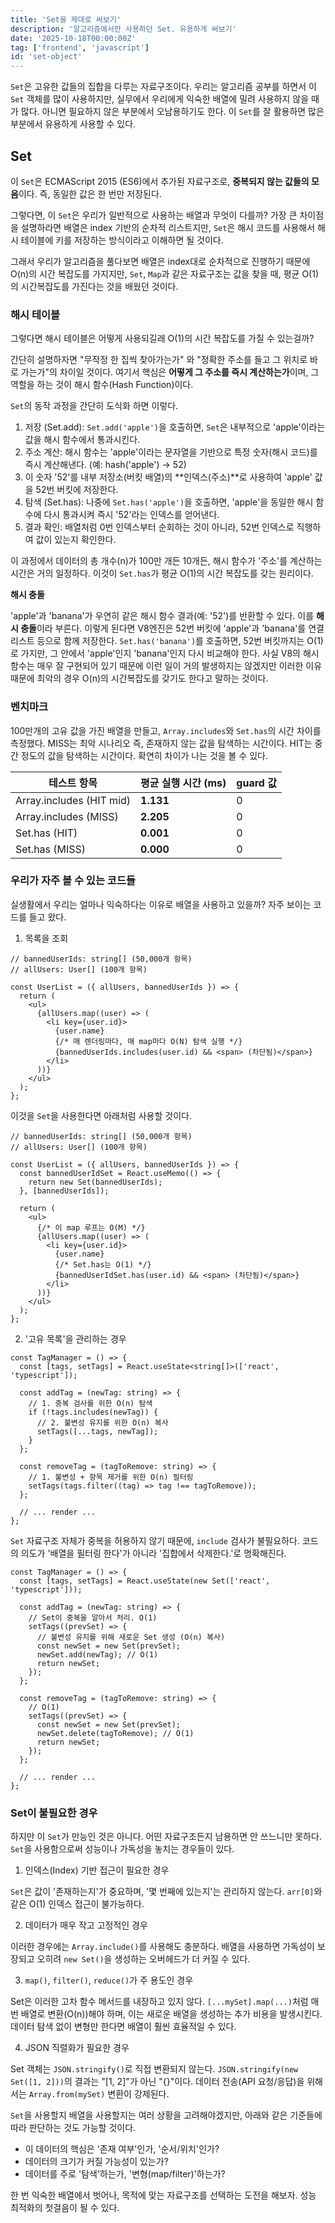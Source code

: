 ```yaml
---
title: 'Set을 제대로 써보기'
description: '알고리즘에서만 사용하던 Set. 유용하게 써보기'
date: '2025-10-18T00:00:00Z'
tag: ['frontend', 'javascript']
id: 'set-object'
---
```


`Set`은 고유한 값들의 집합을 다루는 자료구조이다. 우리는 알고리즘 공부를 하면서 이 `Set` 객체를 많이 사용하지만, 실무에서 우리에게 익숙한 배열에 밀려 사용하지 않을 때가 많다. 아니면 필요하지 않은 부분에서 오남용하기도 한다. 이 `Set`를 잘 활용하면 많은 부분에서 유용하게 사용할 수 있다.

## Set

이 `Set`은 ECMAScript 2015 (ES6)에서 추가된 자료구조로, **중복되지 않는 값들의 모음**이다. 즉, 동일한 값은 한 번만 저장된다.

그렇다면, 이 `Set`은 우리가 일반적으로 사용하는 배열과 무엇이 다를까? 가장 큰 차이점을 설명하라면 배열은 index 기반의 순차적 리스트지만, `Set`은 해시 코드를 사용해서 해시 테이블에 키를 저장하는 방식이라고 이해하면 될 것이다.

그래서 우리가 알고리즘을 풀다보면 배열은 index대로 순차적으로 진행하기 때문에 O(n)의 시간 복잡도를 가지지만, `Set`, `Map`과 같은 자료구조는 값을 찾을 때, 평균 O(1)의 시간복잡도를 가진다는 것을 배웠던 것이다.

### 해시 테이블

그렇다면 해시 테이블은 어떻게 사용되길래 O(1)의 시간 복잡도를 가질 수 있는걸까?

간단히 설명하자면 "무작정 한 집씩 찾아가는가" 와 "정확한 주소를 들고 그 위치로 바로 가는가"의 차이일 것이다. 여기서 핵심은 **어떻게 그 주소를 즉시 계산하는가**이며, 그 역할을 하는 것이 해시 함수(Hash Function)이다.

`Set`의 동작 과정을 간단히 도식화 하면 이렇다.

1. 저장 (Set.add): `Set.add('apple')`을 호출하면, `Set`은 내부적으로 'apple'이라는 값을 해시 함수에서 통과시킨다.
2. 주소 계산: 해시 함수는 'apple'이라는 문자열을 기반으로 특정 숫자(해시 코드)를 즉시 계산해낸다. (예: hash('apple') -> 52)
3. 이 숫자 '52'를 내부 저장소(버킷 배열)의 **인덱스(주소)**로 사용하여 'apple' 값을 52번 버킷에 저장한다.
4. 탐색 (Set.has): 나중에 `Set.has('apple')`을 호출하면, 'apple'을 동일한 해시 함수에 다시 통과시켜 즉시 '52'라는 인덱스를 얻어낸다.
5. 결과 확인: 배열처럼 0번 인덱스부터 순회하는 것이 아니라, 52번 인덱스로 직행하여 값이 있는지 확인한다.

이 과정에서 데이터의 총 개수(n)가 100만 개든 10개든, 해시 함수가 '주소'를 계산하는 시간은 거의 일정하다. 이것이 `Set.has`가 평균 O(1)의 시간 복잡도를 갖는 원리이다.

**해시 충돌**

'apple'과 'banana'가 우연히 같은 해시 함수 결과(예: '52')를 반환할 수 있다. 이를 **해시 충돌**이라 부른다. 이렇게 된다면 V8엔진은 52번 버킷에 'apple'과 'banana'를 연결 리스트 등으로 함께 저장한다. `Set.has('banana')`를 호출하면, 52번 버킷까지는 O(1)로 가지만, 그 안에서 'apple'인지 'banana'인지 다시 비교해야 한다. 사실 V8의 해시 함수는 매우 잘 구현되어 있기 때문에 이런 일이 거의 발생하지는 않겠지만 이러한 이유 때문에 최악의 경우 O(n)의 시간복잡도를 갖기도 한다고 말하는 것이다.

### 벤치마크

100만개의 고유 값을 가진 배열을 만들고, `Array.includes`와 `Set.has`의 시간 차이를 측정했다.
MISS는 최악 시나리오 즉, 존재하지 않는 값을 탐색하는 시간이다. HIT는 중간 정도의 값을 탐색하는 시간이다. 확연히 차이가 나는 것을 볼 수 있다.

| 테스트 항목              | 평균 실행 시간 (ms) | guard 값 |
| ------------------------ | ------------------- | -------- |
| Array.includes (HIT mid) | **1.131**           | 0        |
| Array.includes (MISS)    | **2.205**           | 0        |
| Set.has (HIT)            | **0.001**           | 0        |
| Set.has (MISS)           | **0.000**           | 0        |

### 우리가 자주 볼 수 있는 코드들

실생활에서 우리는 얼마나 익숙하다는 이유로 배열을 사용하고 있을까? 자주 보이는 코드를 들고 왔다.

1. 목록을 조회

```tsx
// bannedUserIds: string[] (50,000개 항목)
// allUsers: User[] (100개 항목)

const UserList = ({ allUsers, bannedUserIds }) => {
  return (
    <ul>
      {allUsers.map((user) => (
        <li key={user.id}>
          {user.name}
          {/* 매 렌더링마다, 매 map마다 O(N) 탐색 실행 */}
          {bannedUserIds.includes(user.id) && <span> (차단됨)</span>}
        </li>
      ))}
    </ul>
  );
};
```

이것을 `Set`을 사용한다면 아래처럼 사용할 것이다.

```tsx
// bannedUserIds: string[] (50,000개 항목)
// allUsers: User[] (100개 항목)

const UserList = ({ allUsers, bannedUserIds }) => {
  const bannedUserIdSet = React.useMemo(() => {
    return new Set(bannedUserIds);
  }, [bannedUserIds]);

  return (
    <ul>
      {/* 이 map 루프는 O(M) */}
      {allUsers.map((user) => (
        <li key={user.id}>
          {user.name}
          {/* Set.has는 O(1) */}
          {bannedUserIdSet.has(user.id) && <span> (차단됨)</span>}
        </li>
      ))}
    </ul>
  );
};
```

2. '고유 목록'을 관리하는 경우

```tsx
const TagManager = () => {
  const [tags, setTags] = React.useState<string[]>(['react', 'typescript']);

  const addTag = (newTag: string) => {
    // 1. 중복 검사를 위한 O(n) 탐색
    if (!tags.includes(newTag)) {
      // 2. 불변성 유지를 위한 O(n) 복사
      setTags([...tags, newTag]);
    }
  };

  const removeTag = (tagToRemove: string) => {
    // 1. 불변성 + 항목 제거를 위한 O(n) 필터링
    setTags(tags.filter((tag) => tag !== tagToRemove));
  };

  // ... render ...
};
```

`Set` 자료구조 자체가 중복을 허용하지 않기 때문에, `include` 검사가 불필요하다. 코드의 의도가 '배열을 필터링 한다'가 아니라 '집합에서 삭제한다.'로 명확해진다.

```tsx
const TagManager = () => {
  const [tags, setTags] = React.useState(new Set(['react', 'typescript']));

  const addTag = (newTag: string) => {
    // Set이 중복을 알아서 처리. O(1)
    setTags((prevSet) => {
      // 불변성 유지를 위해 새로운 Set 생성 (O(n) 복사)
      const newSet = new Set(prevSet);
      newSet.add(newTag); // O(1)
      return newSet;
    });
  };

  const removeTag = (tagToRemove: string) => {
    // O(1)
    setTags((prevSet) => {
      const newSet = new Set(prevSet);
      newSet.delete(tagToRemove); // O(1)
      return newSet;
    });
  };

  // ... render ...
};
```

### Set이 불필요한 경우

하지만 이 `Set`가 만능인 것은 아니다. 어떤 자료구조든지 남용하면 안 쓰느니만 못하다. `Set`을 사용함으로써 성능이나 가독성을 놓치는 경우들이 있다.

1. 인덱스(Index) 기반 접근이 필요한 경우

`Set`은 값이 '존재하는지'가 중요하며, '몇 번째에 있는지'는 관리하지 않는다. `arr[0]`와 같은 O(1) 인덱스 접근이 불가능하다.

2. 데이터가 매우 작고 고정적인 경우

이러한 경우에는 `Array.include()`를 사용해도 충분하다. 배열을 사용하면 가독성이 보장되고 오히려 `new Set()`을 생성하는 오버헤드가 더 커질 수 있다.

3. `map()`, `filter()`, `reduce()`가 주 용도인 경우

Set은 이러한 고차 함수 메서드를 내장하고 있지 않다. `[...mySet].map(...)`처럼 매번 배열로 변환(O(n))해야 하며, 이는 새로운 배열을 생성하는 추가 비용을 발생시킨다. 데이터 탐색 없이 변형만 한다면 배열이 훨씬 효율적일 수 있다.

4. JSON 직렬화가 필요한 경우

Set 객체는 `JSON.stringify()`로 직접 변환되지 않는다. `JSON.stringify(new Set([1, 2]))`의 결과는 "[1, 2]"가 아닌 "{}"이다. 데이터 전송(API 요청/응답)을 위해서는 `Array.from(mySet)` 변환이 강제된다.

`Set`을 사용할지 배열을 사용할지는 여러 상황을 고려해야겠지만, 아래와 같은 기준들에 따라 판단하는 것도 가능할 것이다.

- 이 데이터의 핵심은 '존재 여부'인가, '순서/위치'인가?
- 데이터의 크기가 커질 가능성이 있는가?
- 데이터를 주로 '탐색'하는가, '변형(map/filter)'하는가?

한 번 익숙한 배열에서 벗어나, 목적에 맞는 자료구조를 선택하는 도전을 해보자. 성능 최적화의 첫걸음이 될 수 있다.
